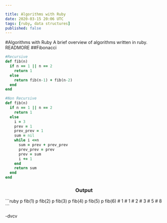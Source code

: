 ```yaml
---

title: Algorithms with Ruby
date: 2020-03-15 20:06 UTC
tags: [ruby, data structures]
published: false
---
```

#Algorithms with Ruby
A brief overview of algorithms written in ruby.
READMORE
##Fibonacci
```ruby
#Recursive
def fib(n)
  if n == 1 || n == 2
    return 1
  else
    return fib(n-1) + fib(n-2)
  end
end

#Non Recursive
def fib(n)
  if n == 1 || n == 2
    return 1
  else
    i = 3
    prev = 1
    prev_prev = 1
    sum = nil   
    while i <=n
      sum = prev + prev_prev
      prev_prev = prev
      prev = sum
      i += 1
    end
    return sum
  end
end

```

<div style="text-align: center;">
<h3>Output</h3>
</div>
```ruby
p fib(1)
p fib(2)
p fib(3)
p fib(4)
p fib(5)
p fib(6)
# 1
# 1
# 2
# 3
# 5
# 8
```

\-dvcv
